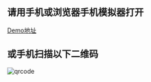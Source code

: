 ## 请用手机或浏览器手机模拟器打开
<a href="https://lyqheheda.github.io/meituan/sell/dist/#/goods">Demo地址</a>

## 或手机扫描以下二维码
![qrcode](https://user-images.githubusercontent.com/50129469/184818437-c373ac1a-8ebd-48e4-af0b-5ea28d3b211f.png)

